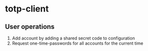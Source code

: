 # totp-client

## User operations

1. Add account by adding a shared secret code to configuration
2. Request one-time-passwords for all accounts for the current time
